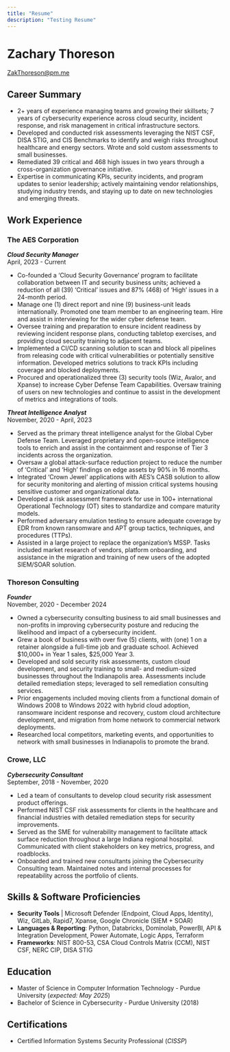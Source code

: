 ```yaml
---
title: "Resume"
description: "Testing Resume"
---
```


# **Zachary Thoreson**  

ZakThoreson@pm.me

## **Career Summary**  

* 2+ years of experience managing teams and growing their skillsets; 7 years of cybersecurity experience across cloud security, incident response, and risk management in critical infrastructure sectors.  
* Developed and conducted risk assessments leveraging the NIST CSF, DISA STIG, and CIS Benchmarks to identify and weigh risks throughout healthcare and energy sectors. Wrote and sold custom assessments to small businesses.  
* Remediated 39 critical and 468 high issues in two years through a cross-organization governance initiative.  
* Expertise in communicating KPIs, security incidents, and program updates to senior leadership; actively maintaining vendor relationships, studying industry trends, and staying up to date on new technologies and emerging threats.  

## **Work Experience**  

### **The AES Corporation**  

_**Cloud Security Manager**_  
April, 2023 - Current  

* Co-founded a ‘Cloud Security Governance’ program to facilitate collaboration between IT and security business units; achieved a reduction of all (39) ‘Critical’ issues and 87% (468) of ‘High’ issues in a 24-month period. 
* Manage one (1) direct report and nine (9) business-unit leads internationally. Promoted one team member to an engineering team. Hire and assist in interviewing for the wider cyber defense team.  
* Oversee training and preparation to ensure incident readiness by reviewing incident response plans, conducting tabletop exercises, and providing cloud security training to adjacent teams.  
* Implemented a CI/CD scanning solution to scan and block all pipelines from releasing code with critical vulnerabilities or potentially sensitive information.  Developed metrics solutions to track KPIs including coverage and blocked deployments.
* Procured and operationalized three (3) security tools (Wiz, Avalor, and Xpanse) to increase Cyber Defense Team Capabilities. Oversaw training of users on new technologies and continue to assist in the development of metrics and integrations of tools.

_**Threat Intelligence Analyst**_  
November, 2020 - April, 2023  

* Served as the primary threat intelligence analyst for the Global Cyber Defense Team. Leveraged proprietary and open-source intelligence tools to enrich and assist in the containment and response of Tier 3 incidents across the organization. 
* Oversaw a global attack-surface reduction project to reduce the number of ‘Critical’ and ‘High’ findings on edge assets by 90% in 16 months.
* Integrated ‘Crown Jewel’ applications with AES’s CASB solution to allow for security monitoring and alerting of mission critical systems housing sensitive customer and organizational data. 
* Developed a risk assessment framework for use in 100+ international Operational Technology (OT) sites to standardize and compare maturity models.
* Performed adversary emulation testing to ensure adequate coverage by EDR from known ransomware and APT group tactics, techniques, and procedures (TTPs).
* Assisted in a large project to replace the organization’s MSSP. Tasks included market research of vendors, platform onboarding, and assistance in the migration and training of new users of the adopted SIEM/SOAR solution.

### **Thoreson Consulting**  

_**Founder**_  
November, 2020 - December 2024  

* Owned a cybersecurity consulting business to aid small businesses and non-profits in improving cybersecurity posture and reducing the likelihood and impact of a cybersecurity incident. 
* Grew a book of business with over five (5) clients, with (one) 1 on a retainer alongside a full-time job and graduate school. Achieved $10,000+ in Year 1 sales, $25,000 Year 3. 
* Developed and sold security risk assessments, custom cloud development, and security training to small- and medium-sized businesses throughout the Indianapolis area. Assessments include detailed remediation steps; leveraged to sell remediation consulting services. 
* Prior engagements included moving clients from a functional domain of Windows 2008 to Windows 2022 with hybrid cloud adoption, ransomware incident response and recovery, custom cloud architecture development, and migration from home network to commercial network deployments. 
* Researched local competitors, marketing events, and opportunities to network with small businesses in Indianapolis to promote the brand.

### **Crowe, LLC**  

_**Cybersecurity Consultant**_  
September, 2018 - November, 2020

* Led a team of consultants to develop cloud security risk assessment product offerings. 
* Performed NIST CSF risk assessments for clients in the healthcare and financial industries with detailed remediation steps for security improvements. 
* Served as the SME for vulnerability management to facilitate attack surface reduction throughout a large Indiana regional hospital. Communicated with client stakeholders on key metrics, progress, and roadblocks.
* Onboarded and trained new consultants joining the Cybersecurity Consulting team. Maintained notes and internal processes for repeatability across the portfolio of clients.

## Skills & Software Proficiencies

* **Security Tools** |  Microsoft Defender (Endpoint, Cloud Apps, Identity), Wiz, GitLab, Rapid7, Xpanse, Google Chronicle (SIEM + SOAR)
* **Languages & Reporting**: Python, Databricks, Dominolab, PowerBI, API & Integration Development, Power Automate, Logic Apps, Terraform
* **Frameworks**: NIST 800-53, CSA Cloud Controls Matrix (CCM), NIST CSF, NERC CIP, DISA STIG

## Education

* Master of Science in Computer Information Technology - Purdue University (_expected: May 2025_)
* Bachelor of Science in Cybersecurity - Purdue University (2018)

## Certifications

* Certified Information Systems Security Professional (_CISSP_)